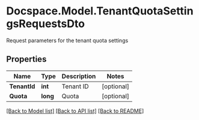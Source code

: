 # Docspace.Model.TenantQuotaSettingsRequestsDto
Request parameters for the tenant quota settings

## Properties

Name | Type | Description | Notes
------------ | ------------- | ------------- | -------------
**TenantId** | **int** | Tenant ID | [optional] 
**Quota** | **long** | Quota | [optional] 

[[Back to Model list]](../README.md#documentation-for-models) [[Back to API list]](../README.md#documentation-for-api-endpoints) [[Back to README]](../README.md)

